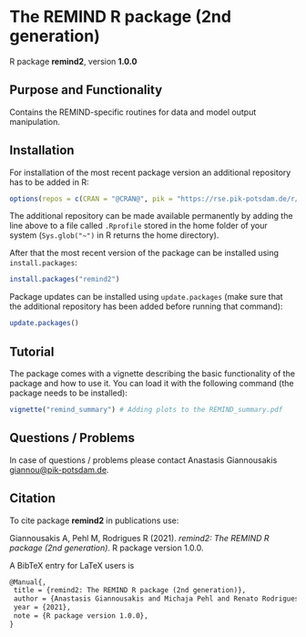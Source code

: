 # The REMIND R package (2nd generation)

R package **remind2**, version **1.0.0**

  

## Purpose and Functionality

Contains the REMIND-specific routines for data and model output manipulation.


## Installation

For installation of the most recent package version an additional repository has to be added in R:

```r
options(repos = c(CRAN = "@CRAN@", pik = "https://rse.pik-potsdam.de/r/packages"))
```
The additional repository can be made available permanently by adding the line above to a file called `.Rprofile` stored in the home folder of your system (`Sys.glob("~")` in R returns the home directory).

After that the most recent version of the package can be installed using `install.packages`:

```r 
install.packages("remind2")
```

Package updates can be installed using `update.packages` (make sure that the additional repository has been added before running that command):

```r 
update.packages()
```

## Tutorial

The package comes with a vignette describing the basic functionality of the package and how to use it. You can load it with the following command (the package needs to be installed):

```r
vignette("remind_summary") # Adding plots to the REMIND_summary.pdf
```

## Questions / Problems

In case of questions / problems please contact Anastasis Giannousakis <giannou@pik-potsdam.de>.

## Citation

To cite package **remind2** in publications use:

Giannousakis A, Pehl M, Rodrigues R (2021). _remind2: The REMIND R package (2nd generation)_. R
package version 1.0.0.

A BibTeX entry for LaTeX users is

 ```latex
@Manual{,
  title = {remind2: The REMIND R package (2nd generation)},
  author = {Anastasis Giannousakis and Michaja Pehl and Renato Rodrigues},
  year = {2021},
  note = {R package version 1.0.0},
}
```

